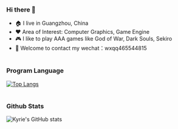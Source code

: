 ### Hi there 👋
- :house: I live in Guangzhou, China
- ❤️ Area of Interest: Computer Graphics, Game Engine
- :video_game: I like to play AAA games like God of War, Dark Souls, Sekiro
- 💬 Welcome to contact my wechat：wxqq465544815
<br></br>


### Program Language

[![Top Langs](https://github-readme-stats.vercel.app/api/top-langs/?username=kyriewxcode&layout=compact&hide=javascript)](https://github.com/Christmas/github-readme-stats)
<br></br>

### Github Stats
![Kyrie's GitHub stats](https://github-readme-stats.vercel.app/api?username=kyriewxcode&show_icons=true&theme=radical)
<br></br>
